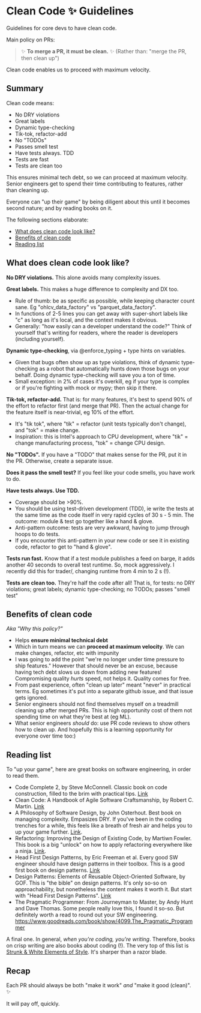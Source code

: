 <!--
Copyright 2023 Ocean Protocol Foundation
SPDX-License-Identifier: Apache-2.0
-->

# Clean Code ✨ Guidelines

Guidelines for core devs to have clean code.

Main policy on PRs: 

> ✨ **To merge a PR, it must be clean.**  ✨ (Rather than: "merge the PR, then clean up")

Clean code enables us to proceed with maximum velocity.

## Summary

Clean code means:
- No DRY violations
- Great labels
- Dynamic type-checking
- Tik-tok, refactor-add
- No "TODOs"
- Passes smell test
- Have tests always. TDD
- Tests are fast
- Tests are clean too

This ensures minimal tech debt, so we can proceed at maximum velocity. Senior engineers get to spend their time contributing to features, rather than cleaning up.

Everyone can "up their game" by being diligent about this until it becomes second nature; and by reading books on it.

The following sections elaborate:
- [What does clean code look like?](#what-does-clean-code-look-like)
- [Benefits of clean code](#benefits-of-clean-code)
- [Reading list](#reading-list)

## What does clean code look like?

**No DRY violations.** This alone avoids many complexity issues.

**Great labels.** This makes a huge difference to complexity and DX too. 
- Rule of thumb: be as specific as possible, while keeping character count sane. Eg "ohlcv_data_factory" vs "parquet_data_factory". 
- In functions of 2-5 lines you can get away with super-short labels like "c" as long as it's local, and the context makes it obvious. 
- Generally: "how easily can a developer understand the code?" Think of yourself that's writing for readers, where the reader is developers (including yourself).

**Dynamic type-checking**, via @enforce_typing + type hints on variables.
- Given that bugs often show up as type violations, think of dynamic type-checking as a robot that automatically hunts down those bugs on your behalf. Doing dynamic type-checking will save you a ton of time.
- Small exception: in 2% of cases it's overkill, eg if your type is complex or if you're fighting with mock or mypy; then skip it there. 

**Tik-tok, refactor-add.** That is: for many features, it's best to spend 90% of the effort to refactor first (and merge that PR). Then the actual change for the feature itself is near-trivial, eg 10% of the effort.
- It's "tik tok", where "tik" = refactor (unit tests typically don't change), and "tok" = make change.
- Inspiration: this is Intel's approach to CPU development, where "tik" = change manufacturing process, "tok" = change CPU design.

**No "TODOs".** If you have a "TODO" that makes sense for the PR, put it in the PR. Otherwise, create a separate issue.

**Does it pass the smell test?** If you feel like your code smells, you have work to do.

**Have tests always. Use TDD.**
- Coverage should be >90%.
- You should be using test-driven development (TDD), ie write the tests at the same time as the code itself in very rapid cycles of 30 s - 5 min. The outcome: module & test go together like a hand & glove.
- Anti-pattern outcome: tests are very awkward, having to jump through hoops to do tests.
- If you encounter this anti-pattern in your new code or see it in existing code, refactor to get to "hand & glove".

**Tests run fast.** Know that if a test module publishes a feed on barge, it adds another 40 seconds to overall test runtime. So, mock aggressively. I recently did this for trader/, changing runtime from 4 min to 2 s (!).

**Tests are clean too.** They're half the code after all! That is, for tests: no DRY violations; great labels; dynamic type-checking; no TODOs; passes "smell test"

## Benefits of clean code

_Aka "Why this policy?"_

- Helps **ensure minimal technical debt**
- Which in turn means we can **proceed at maximum velocity**. We can make changes, refactor, etc with impunity
- I was going to add the point "we're no longer under time pressure to ship features." However that should never be an excuse, because having tech debt slows us down from adding new features! Compromising quality _hurts_ speed, not helps it. Quality comes for free.
- From past experience, often "clean up later" meant "never" in practical terms. Eg sometimes it's put into a separate github issue, and that issue gets ignored.
- Senior engineers should not find themselves myself on a treadmill cleaning up after merged PRs. This is high opportunity cost of them not spending time on what they're best at (eg ML).
- What senior engineers _should_ do: use PR code reviews to show others how to clean up. And hopefully this is a learning opportunity for everyone over time too:)

## Reading list

To "up your game", here are great books on software engineering, in order to read them.

- Code Complete 2, by Steve McConnell. Classic book on code construction, filled to the brim with practical tips. [Link](https://www.goodreads.com/book/show/4845.Code_Complete)
- Clean Code: A Handbook of Agile Software Craftsmanship, by Robert C. Martin. [Link](https://www.goodreads.com/book/show/3735293-clean-code)
- A Philosophy of Software Design, by John Osterhout. Best book on managing complexity. Empasizes DRY. If you've been in the coding trenches for a while, this feels like a breath of fresh air and helps you to up your game further. [Link](https://www.goodreads.com/book/show/39996759-a-philosophy-of-software-design).
- Refactoring: Improving the Design of Existing Code, by Martiwn Fowler. This book is a big "unlock" on how to apply refactoring everywhere like a ninja. [Link](https://www.goodreads.com/book/show/44936.Refactoring). 
- Head First Design Patterns, by Eric Freeman et al. Every good SW engineer should have design patterns in their toolbox. This is a good first book on design patterns. [Link](https://www.goodreads.com/book/show/58128.Head_First_Design_Patterns)
- Design Patterns: Elements of Reusable Object-Oriented Software, by GOF. This is "the bible" on design patterns.  It's only so-so on approachability, but nonetheless the content makes it worth it. But start with "Head First Design Patterns". [Link](https://www.goodreads.com/book/show/85009.Design_Patterns)
- The Pragmatic Programmer: From Journeyman to Master, by Andy Hunt and Dave Thomas. Some people really love this, I found it so-so. But definitely worth a read to round out your SW engineering. https://www.goodreads.com/book/show/4099.The_Pragmatic_Programmer

A final one. In general, _when you're coding, you're writing_. Therefore, books on crisp writing are also books about coding (!). The very top of this list is [Strunk & White Elements of Style](https://www.goodreads.com/book/show/33514.The_Elements_of_Style). It's sharper than a razor blade.


## Recap

Each PR should always be both "make it work" _and_ "make it good (clean)". ✨

It will pay off, quickly.
